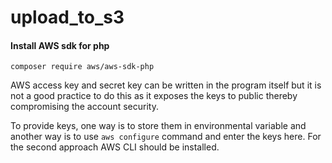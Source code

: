 # upload_to_s3
#### Install AWS sdk for php
`composer require aws/aws-sdk-php`

AWS access key and secret key can be written in the program itself but it is not a good practice to do this as it exposes the keys to public thereby compromising the account security.

To provide keys, one way is to store them in environmental variable and another way is to use `aws configure` command and enter the keys here. For the second approach AWS CLI should be installed.
